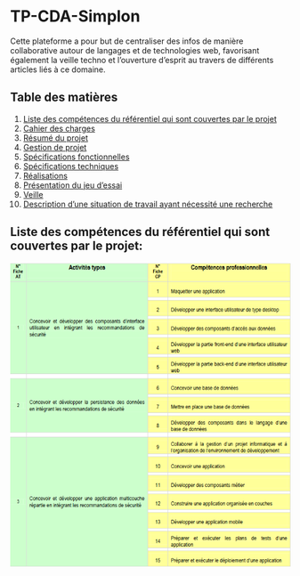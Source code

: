 # TP-CDA-Simplon
Cette plateforme a pour but de centraliser des infos de manière collaborative autour de langages et de technologies web, favorisant également la veille techno et l’ouverture d’esprit au travers de différents articles liés à ce domaine.


## Table des matières

1. [Liste des compétences du référentiel qui sont couvertes par le projet](#Liste-des-compétences-du-référentiel-qui-sont-couvertes-par-le-projet)
2. [Cahier des charges](./cahier-des-charges/README.md)
3. [Résumé du projet](./resume-projet/resume-projet.md)
4. [Gestion de projet](./gestion-de-projet/methodologie-travail-equipe.md)
5. [Spécifications fonctionnelles](./specifications-fonctionnelles/README.md)
6. [Spécifications techniques](./specifications-techniques/README.md)
7. [Réalisations](./realisations/README.md)
8. [Présentation du jeu d’essai](./presentation-jeu-essai/README.md)
9. [Veille](./veille/README.md)
10. [Description d’une situation de travail ayant nécessité une recherche]()


## Liste des compétences du référentiel qui sont couvertes par le projet:
![alt text](./assets/img/REAC-CDA.png)